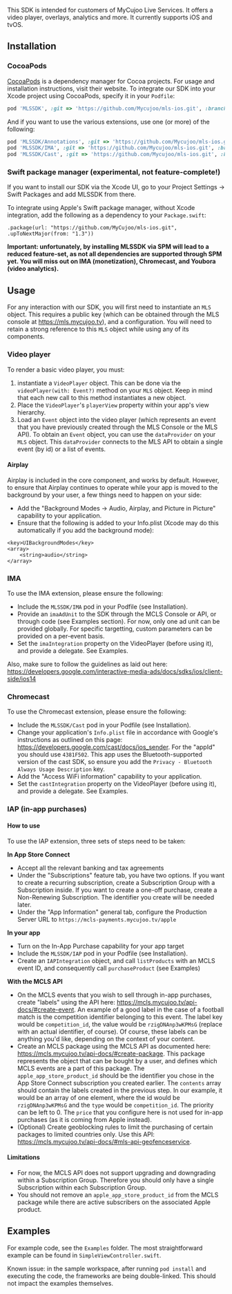 This SDK is intended for customers of MyCujoo Live Services. It offers a video player, overlays, analytics and more. It currently supports iOS and tvOS.

## Installation

### CocoaPods

[CocoaPods](https://cocoapods.org) is a dependency manager for Cocoa projects. For usage and installation instructions, visit their website. To integrate our SDK into your Xcode project using CocoaPods, specify it in your `Podfile`:

```ruby
pod 'MLSSDK', :git => 'https://github.com/Mycujoo/mls-ios.git', :branch => 'master'
```

And if you want to use the various extensions, use one (or more) of the following:

```ruby
pod 'MLSSDK/Annotations', :git => 'https://github.com/Mycujoo/mls-ios.git', :branch => 'master'
pod 'MLSSDK/IMA', :git => 'https://github.com/Mycujoo/mls-ios.git', :branch => 'master'
pod 'MLSSDK/Cast', :git => 'https://github.com/Mycujoo/mls-ios.git', :branch => 'master'
```

### Swift package manager (experimental, not feature-complete!)

If you want to install our SDK via the Xcode UI, go to your Project Settings -> Swift Packages and add MLSSDK from there.

To integrate using Apple's Swift package manager, without Xcode integration, add the following as a dependency to your `Package.swift`:

```
.package(url: "https://github.com/MyCujoo/mls-ios.git", .upToNextMajor(from: "1.3"))
```

**Important: unfortunately, by installing MLSSDK via SPM will lead to a reduced feature-set, as not all dependencies are supported through SPM yet. You will miss out on IMA (monetization), Chromecast, and Youbora (video analytics).**

## Usage

For any interaction with our SDK, you will first need to instantiate an `MLS` object. This requires a public key (which can be obtained through the MLS console at https://mls.mycujoo.tv), and a configuration. You will need to retain a strong reference to this `MLS` object while using any of its components. 

### Video player

To render a basic video player, you must:

1. instantiate a `VideoPlayer` object. This can be done via the `videoPlayer(with: Event?)` method on your `MLS` object. Keep in mind that each new call to this method instantiates a new object.
2. Place the `VideoPlayer`'s `playerView` property within your app's view hierarchy.
3. Load an `Event` object into the video player (which represents an event that you have previously created through the MLS Console or the MLS API). To obtain an `Event` object, you can use the `dataProvider` on your `MLS` object. This `dataProvider` connects to the MLS API to obtain a single event (by id) or a list of events.

#### Airplay

Airplay is included in the core component, and works by default. However, to ensure that Airplay continues to operate while your app is moved to the background by your user, a few things need to happen on your side:

- Add the "Background Modes -> Audio, Airplay, and Picture in Picture" capability to your application.
- Ensure that the following is added to your Info.plist (Xcode may do this automatically if you add the background mode):

```
<key>UIBackgroundModes</key>
<array>
    <string>audio</string>
</array>
```

### IMA

To use the IMA extension, please ensure the following:

- Include the `MLSSDK/IMA` pod in your Podfile (see Installation).
- Provide an `imaAdUnit` to the SDK through the MCLS Console or API, or through code (see Examples section). For now, only one ad unit can be provided globally. For specific targetting, custom parameters can be provided on a per-event basis.
- Set the `imaIntegration` property on the VideoPlayer (before using it), and provide a delegate. See Examples.

Also, make sure to follow the guidelines as laid out here: https://developers.google.com/interactive-media-ads/docs/sdks/ios/client-side/ios14

### Chromecast

To use the Chromecast extension, please ensure the following:

- Include the `MLSSDK/Cast` pod in your Podfile (see Installation).
- Change your application's `Info.plist` file in accordance with Google's instructions as outlined on this page: https://developers.google.com/cast/docs/ios_sender. For the "appId" you should use `4381F502`. This app uses the Bluetooth-supported version of the cast SDK, so ensure you add the `Privacy - Bluetooth Always Usage Description` key.
- Add the "Access WiFi information" capability to your application. 
- Set the `castIntegration` property on the VideoPlayer (before using it), and provide a delegate. See Examples.

### IAP (in-app purchases)

#### How to use
To use the IAP extension, three sets of steps need to be taken:

**In App Store Connect**
- Accept all the relevant banking and tax agreements
- Under the "Subscriptions" feature tab, you have two options. If you want to create a recurring subscription, create a Subscription Group with a Subscription inside. If you want to create a one-off purchase, create a Non-Renewing Subscription. The identifier you create will be needed later.
- Under the "App Information" general tab, configure the Production Server URL to `https://mcls-payments.mycujoo.tv/apple`

**In your app**
- Turn on the In-App Purchase capability for your app target
- Include the `MLSSDK/IAP` pod in your Podfile (see Installation).
- Create an `IAPIntegration` object, and call `listProducts` with an MCLS event ID, and consequently call `purchaseProduct` (see Examples)

**With the MCLS API**
- On the MCLS events that you wish to sell through in-app purchases, create "labels" using the API here: https://mcls.mycujoo.tv/api-docs/#create-event. An example of a good label in the case of a football match is the competition identifier belonging to this event. The label key would be `competition_id`, the value would be `rzigDNAnp3wKPMsG` (replace with an actual identifier, of course). Of course, these labels can be anything you'd like, depending on the context of your content.
- Create an MCLS package using the MCLS API as documented here: https://mcls.mycujoo.tv/api-docs/#create-package. This package represents the object that can be bought by a user, and defines which MCLS events are a part of this package. The `apple_app_store_product_id` should be the identifier you chose in the App Store Connect subscription you created earlier. The `contents` array should contain the labels created in the previous step. In our example, it would be an array of one element, where the id would be `rzigDNAnp3wKPMsG` and the `type` would be `competition_id`. The priority can be left to 0. The `price` that you configure here is not used for in-app purchases (as it is coming from Apple instead).
- (Optional) Create geoblocking rules to limit the purchasing of certain packages to limited countries only. Use this API: https://mcls.mycujoo.tv/api-docs/#mls-api-geofenceservice.

#### Limitations
- For now, the MCLS API does not support upgrading and downgrading within a Subscription Group. Therefore you should only have a single Subscription within each Subscription Group.
- You should not remove an `apple_app_store_product_id` from the MCLS package while there are active subscribers on the associated Apple product.

## Examples

For example code, see the `Examples` folder. The most straightforward example can be found in `SimpleViewController.swift`.

Known issue: in the sample workspace, after running `pod install` and executing the code, the frameworks are being double-linked. This should not impact the examples themselves.
